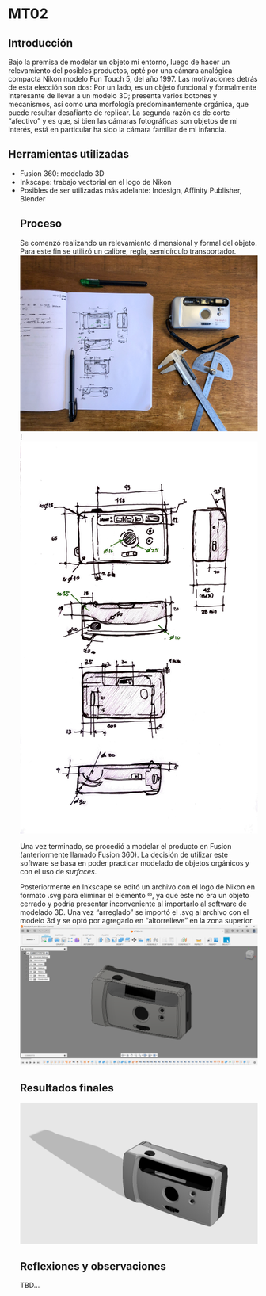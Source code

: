 # MT02

## Introducción 
Bajo la premisa de modelar un objeto mi entorno, luego de hacer un relevamiento del posibles productos, opté por una cámara analógica compacta Nikon modelo Fun Touch 5, del año 1997. Las motivaciones detrás de esta elección son dos: Por un lado, es un objeto funcional y formalmente interesante de llevar a un modelo 3D; presenta varios botones y mecanismos, así como una morfología predominantemente orgánica, que puede resultar desafiante de replicar. La segunda razón es de corte “afectivo” y es que, si bien las cámaras fotográficas son objetos de mi interés, está en particular ha sido la cámara familiar de mi infancia. 

## Herramientas utilizadas
<ul><li>Fusion 360: modelado 3D</li>
<li>Inkscape: trabajo vectorial en el logo de Nikon</li>
<li>Posibles de ser utilizadas más adelante: Indesign, Affinity Publisher, Blender</li>

## Proceso
Se comenzó realizando un relevamiento dimensional y formal del objeto. Para este fin se utilizó un calibre, regla, semicírculo transportador. 
![Relevamiento dimensiones](IMG_3194-1.JPG)!
![Dimensiones relevadas](IMG_3193-1.JPG)

Una vez terminado, se procedió a modelar el producto en Fusion (anteriormente llamado Fusion 360). La decisión de utilizar este software se basa en poder practicar modelado de objetos orgánicos y con el uso de <i>surfaces</i>. 

Posteriormente en Inkscape se editó un archivo con el logo de Nikon en formato .svg para eliminar el elemento ®, ya que este no era un objeto cerrado y podría presentar inconveniente al importarlo al software de modelado 3D.
Una vez “arreglado” se importó el .svg al archivo con el modelo 3d y se optó por agregarlo en “altorrelieve” en la zona superior
![Modelado 2](<Captura fusion-1.png>)

## Resultados finales
![Captura desde el visor de render de fusion](<Captura render-1.png>)

## Reflexiones y observaciones 
TBD...